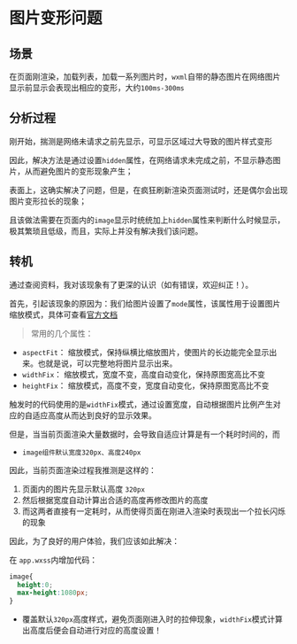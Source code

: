 # 图片变形问题
## 场景
在页面刚渲染，加载列表，加载一系列图片时，`wxml`自带的静态图片在网络图片显示前显示会表现出相应的变形，大约`100ms-300ms`

## 分析过程
刚开始，揣测是网络未请求之前先显示，可显示区域过大导致的图片样式变形

因此，解决方法是通过设置`hidden`属性，在网络请求未完成之前，不显示静态图片，从而避免图片的变形现象产生；

表面上，这确实解决了问题，但是，在疯狂刷新渲染页面测试时，还是偶尔会出现图片变形拉长的现象；

且该做法需要在页面内的`image`显示时统统加上`hidden`属性来判断什么时候显示，极其繁琐且低级，而且，实际上并没有解决我们该问题。

## 转机
通过查阅资料，我对该现象有了更深的认识（如有错误，欢迎纠正！）。

首先，引起该现象的原因为：我们给图片设置了`mode`属性，该属性用于设置图片缩放模式，具体可查看[官方文档](https://developers.weixin.qq.com/miniprogram/dev/component/image.html)

> 常用的几个属性：
* `aspectFit`：	缩放模式，保持纵横比缩放图片，使图片的长边能完全显示出来。也就是说，可以完整地将图片显示出来。
* `widthFix`：	缩放模式，宽度不变，高度自动变化，保持原图宽高比不变	
* `heightFix`：	缩放模式，高度不变，宽度自动变化，保持原图宽高比不变

触发时的代码使用的是`widthFix`模式，通过设置宽度，自动根据图片比例产生对应的自适应高度从而达到良好的显示效果。

但是，当当前页面渲染大量数据时，会导致自适应计算是有一个耗时时间的，而 
* `image组件默认宽度320px、高度240px`

因此，当前页面渲染过程我推测是这样的：
1. 页面内的图片先显示默认高度 `320px`
2. 然后根据宽度自动计算出合适的高度再修改图片的高度
3. 而这两者直接有一定耗时，从而使得页面在刚进入渲染时表现出一个拉长闪烁的现象

因此，为了良好的用户体验，我们应该如此解决：

在 `app.wxss`内增加代码：
```css
image{
  height:0;
  max-height:1080px;
}
```
* 覆盖默认`320px`高度样式，避免页面刚进入时的拉伸现象，`widthFix`模式计算出高度后便会自动进行对应的高度设置！